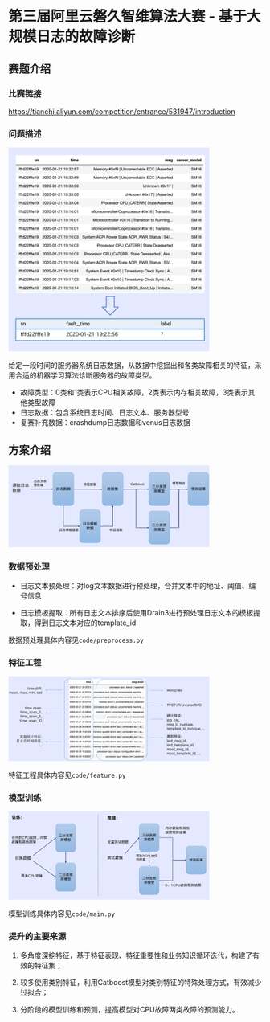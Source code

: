 # 第三届阿里云磐久智维算法大赛 - 基于大规模日志的故障诊断

## 赛题介绍

### 比赛链接

https://tianchi.aliyun.com/competition/entrance/531947/introduction

### 问题描述

<img src='./pics/contest.png' width="400px">

给定一段时间的服务器系统日志数据，从数据中挖掘出和各类故障相关的特征，采用合适的机器学习算法诊断服务器的故障类型。

+ 故障类型：0类和1类表示CPU相关故障，2类表示内存相关故障，3类表示其他类型故障
+ 日志数据：包含系统日志时间、日志文本、服务器型号
+ 复赛补充数据：crashdump日志数据和venus日志数据

## 方案介绍

<img src='./pics/introduction.png' width="400px">

### 数据预处理

+ 日志文本预处理：对log文本数据进行预处理，合并文本中的地址、阈值、编号信息

+ 日志模板提取：所有日志文本排序后使用Drain3进行预处理日志文本的模板提取，得到日志文本对应的template_id

数据预处理具体内容见`code/preprocess.py`

### 特征工程

<img src='./pics/features.png' width="400px">

特征工程具体内容见`code/feature.py`

### 模型训练

<img src='./pics/model.png' width="400px">

模型训练具体内容见`code/main.py`

### 提升的主要来源

1. 多角度深挖特征，基于特征表现、特征重要性和业务知识循环迭代，构建了有效的特征集；

2. 较多使用类别特征，利用Catboost模型对类别特征的特殊处理方式，有效减少过拟合；

3. 分阶段的模型训练和预测，提高模型对CPU故障两类故障的预测能力。
